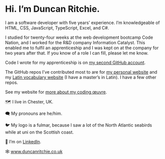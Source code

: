# Hi. I’m Duncan Ritchie.
I am a software developer with five years’ experience. I’m knowledgeable of HTML, CSS, JavaScript, TypeScript, Excel, and C#.

I studied for twenty-four weeks at the web development bootcamp Code Nation, and I worked for the R&D company Information Catalyst. This enabled me to fulfil an apprenticeship and I was kept on at the company for two years after that. If you know of a role I can fill, please let me know.

Code I wrote for my apprenticeship is on [my second GitHub account](https://github.com/DuncanRitchie2).

The GitHub repos I’ve contributed most to are for [my personal website](https://github.com/DuncanRitchie/DuncanRitchie.github.io) and my [Latin vocabulary website](https://github.com/DuncanRitchie/velut) (I have a master’s in Latin). I have a few other repos.

See my website for [more about my coding œuvre](https://www.duncanritchie.co.uk/code.html).

🗺️ I live in Chester, UK.

🗨️ My pronouns are he/him.

🐦 My logo is a fulmar, because I saw a lot of the North Atlantic seabirds while at uni on the Scottish coast.

🔗 I’m on [LinkedIn](https://www.linkedin.com/in/duncan-ritchie-uk).

🕸️ www.duncanritchie.co.uk 
